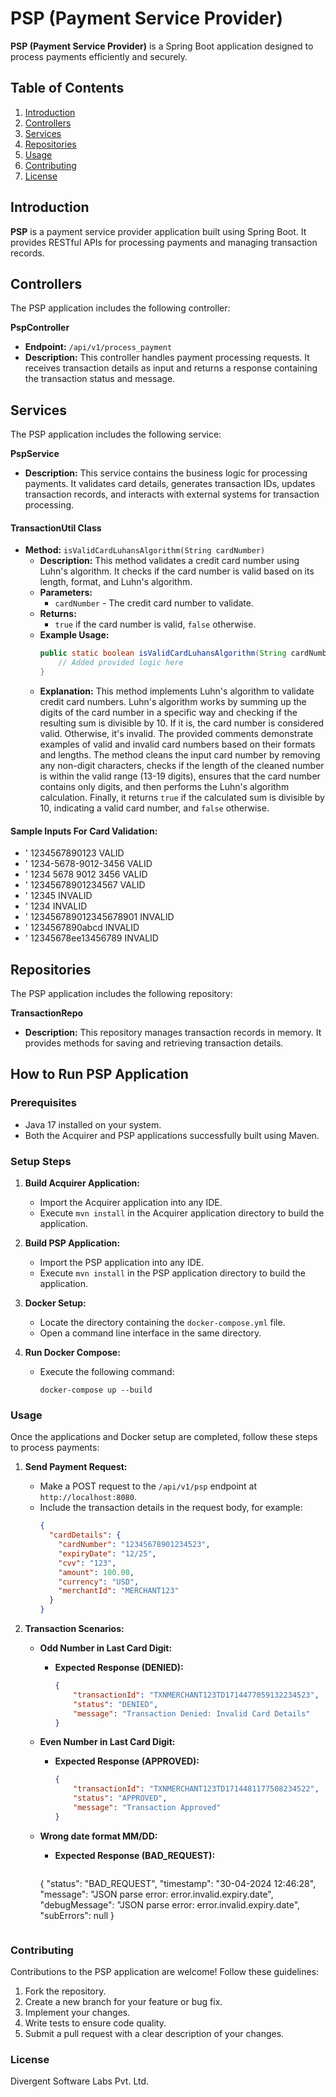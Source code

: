 # PSP (Payment Service Provider)

**PSP (Payment Service Provider)** is a Spring Boot application designed to process payments efficiently and securely.

## Table of Contents 
1. [Introduction](#introduction) 
2. [Controllers](#controllers) 
3. [Services](#services) 
4. [Repositories](#repositories) 
5. [Usage](#usage) 
6. [Contributing](#contributing) 
7. [License](#license)

## Introduction 
**PSP** is a payment service provider application built using Spring Boot. It provides RESTful APIs for processing payments and managing transaction records.

## Controllers 
The PSP application includes the following controller:

**PspController** 
- **Endpoint:** `/api/v1/process_payment` 
- **Description:** This controller handles payment processing requests. It receives transaction details as input and returns a response containing the transaction status and message. 

## Services 
The PSP application includes the following service:

**PspService** 
- **Description:** This service contains the business logic for processing payments. It validates card details, generates transaction IDs, updates transaction records, and interacts with external systems for transaction processing. 

#### TransactionUtil Class
- **Method:** `isValidCardLuhansAlgorithm(String cardNumber)`
  - **Description:** This method validates a credit card number using Luhn's algorithm. It checks if the card number is valid based on its length, format, and Luhn's algorithm.
  - **Parameters:** 
    - `cardNumber` - The credit card number to validate.
  - **Returns:** 
    - `true` if the card number is valid, `false` otherwise.
  - **Example Usage:** 
    ```java
    public static boolean isValidCardLuhansAlgorithm(String cardNumber) {
        // Added provided logic here
    }
    ```
  - **Explanation:**
    This method implements Luhn's algorithm to validate credit card numbers. Luhn's algorithm works by summing up the digits of the card number in a specific way and checking if the resulting sum is divisible by 10. If it is, the card number is considered valid. Otherwise, it's invalid. The provided comments demonstrate examples of valid and invalid card numbers based on their formats and lengths. The method cleans the input card number by removing any non-digit characters, checks if the length of the cleaned number is within the valid range (13-19 digits), ensures that the card number contains only digits, and then performs the Luhn's algorithm calculation. Finally, it returns `true` if the calculated sum is divisible by 10, indicating a valid card number, and `false` otherwise.

#### Sample Inputs For Card Validation:
- '    1234567890123           VALID
- '    1234-5678-9012-3456     VALID
- '    1234 5678 9012 3456     VALID
- '    12345678901234567    VALID
- '    12345                    INVALID
- '    1234                     INVALID
- '    123456789012345678901   INVALID
- '    1234567890abcd          INVALID
- '    12345678ee13456789     INVALID


## Repositories 
The PSP application includes the following repository:

**TransactionRepo** 
- **Description:** This repository manages transaction records in memory. It provides methods for saving and retrieving transaction details. 

## How to Run PSP Application

### Prerequisites
- Java 17 installed on your system.
- Both the Acquirer and PSP applications successfully built using Maven.

### Setup Steps
1. **Build Acquirer Application:**
   - Import the Acquirer application into any IDE.
   - Execute `mvn install` in the Acquirer application directory to build the application.

2. **Build PSP Application:**
   - Import the PSP application into any IDE.
   - Execute `mvn install` in the PSP application directory to build the application.

3. **Docker Setup:**
   - Locate the directory containing the `docker-compose.yml` file.
   - Open a command line interface in the same directory.

4. **Run Docker Compose:**
   - Execute the following command:
     ```
     docker-compose up --build
     ```

### Usage
Once the applications and Docker setup are completed, follow these steps to process payments:

1. **Send Payment Request:**
   - Make a POST request to the `/api/v1/psp` endpoint at `http://localhost:8080`.
   - Include the transaction details in the request body, for example:
     ```json
     {
       "cardDetails": {
         "cardNumber": "12345678901234523",
         "expiryDate": "12/25",
         "cvv": "123",
         "amount": 100.00,
         "currency": "USD",
         "merchantId": "MERCHANT123"
       }
     }
     ```

2. **Transaction Scenarios:**
   - **Odd Number in Last Card Digit:**
     - **Expected Response (DENIED):**
       ```json
       {
           "transactionId": "TXNMERCHANT123TD1714477059132234523",
           "status": "DENIED",
           "message": "Transaction Denied: Invalid Card Details"
       }
       ```

   - **Even Number in Last Card Digit:**
     - **Expected Response (APPROVED):**
       ```json
       {
           "transactionId": "TXNMERCHANT123TD1714481177508234522",
           "status": "APPROVED",
           "message": "Transaction Approved"
       }
       ```
   - **Wrong date format MM/DD:**    
     - **Expected Response (BAD_REQUEST):**
       ```json
      {
		    "status": "BAD_REQUEST",
		    "timestamp": "30-04-2024 12:46:28",
		    "message": "JSON parse error: error.invalid.expiry.date",
		    "debugMessage": "JSON parse error: error.invalid.expiry.date",
		    "subErrors": null
		}
       ```

### Contributing
Contributions to the PSP application are welcome! Follow these guidelines:
1. Fork the repository.
2. Create a new branch for your feature or bug fix.
3. Implement your changes.
4. Write tests to ensure code quality.
5. Submit a pull request with a clear description of your changes.

### License
Divergent Software Labs Pvt. Ltd.
